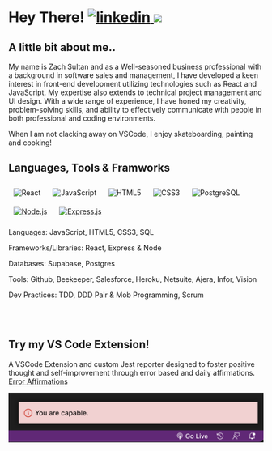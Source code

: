 <h1>Hey There! <a href="https://linkedin.com/in/zachary-sultan" target="_blank" align="center">
  <img src=https://img.shields.io/badge/linkedin-%231E77B5.svg?&style=for-the-badge&logo=linkedin&logoColor=white alt=linkedin style="margin-left: auto;" />
</a>
  <a href="mailto:zacharyjsultan@gmail.com">
  <img src="https://img.shields.io/badge/email-EA4335?style=for-the-badge&logo=gmail&logoColor=fff">
</a>
</h1>

## A little bit about me..
My name is Zach Sultan and as a Well-seasoned business professional with a background in software sales and management, I have developed a keen interest in front-end development utilizing technologies such as React and JavaScript. My expertise also extends to technical project management and UI design. With a wide range of experience, I have honed my creativity, problem-solving skills, and ability to effectively communicate with people in both professional and coding environments. 

When I am not clacking away on VSCode, I enjoy skateboarding, painting and cooking! 
<br/>  


## Languages, Tools & Framworks
<div>
<img style="margin: 10px" src="https://profilinator.rishav.dev/skills-assets/react-original-wordmark.svg" alt="React" height="40" /> 
<img style="margin: 10px" src="https://profilinator.rishav.dev/skills-assets/javascript-original.svg" alt="JavaScript" height="40" />
<img style="margin: 10px" src="https://profilinator.rishav.dev/skills-assets/html5-original-wordmark.svg" alt="HTML5" height="40" />
<img style="margin: 10px" src="https://profilinator.rishav.dev/skills-assets/css3-original-wordmark.svg" alt="CSS3" height="40" />
<img style="margin: 10px" src="https://user-images.githubusercontent.com/24623425/36042969-f87531d4-0d8a-11e8-9dee-e87ab8c6a9e3.png" alt="PostgreSQL" height="40" />
  <a href="https://nodejs.org/" target="_blank"><img style="margin: 10px" src="https://profilinator.rishav.dev/skills-assets/nodejs-original-wordmark.svg" alt="Node.js" height="50" /></a>  
  <a href="https://expressjs.com/" target="_blank"><img style="margin: 10px" src="https://profilinator.rishav.dev/skills-assets/express-original-wordmark.svg" alt="Express.js" height="50" /></a>  


</div>

Languages: JavaScript, HTML5, CSS3, SQL 

Frameworks/Libraries: React, Express & Node 

Databases: Supabase, Postgres 

Tools: Github, Beekeeper, Salesforce, Heroku, Netsuite, Ajera, Infor, Vision 

Dev Practices: TDD, DDD Pair & Mob Programming, Scrum 

<br />
<br/>  


## Try my VS Code Extension!

A VSCode Extension and custom Jest reporter designed to foster positive thought and self-improvement through error based and daily affirmations.
[Error Affirmations](https://marketplace.visualstudio.com/items?itemName=VSCodeEmpaths.erroraffirmations&ssr=false#overview)


<img src="./notificationbar.png" alt="Notification-Affirmations-Example" width="800"/>




